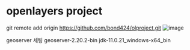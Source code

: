 # openlayers project
git remote add origin https://github.com/bond424/olproject.git
![image](https://github.com/user-attachments/assets/71bfbfe7-0c53-4d11-bdaf-73ee5c170db5)

geoserver 세팅
geoserver-2.20.2-bin
jdk-11.0.21_windows-x64_bin
